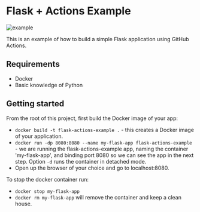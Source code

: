 # Flask + Actions Example

![example](https://github.com/andrewakim/flask-actions-example/.github/workflows/test-and-scan.yml/badge.svg?branch=master)

This is an example of how to build a simple Flask application using GitHub Actions.

## Requirements
* Docker
* Basic knowledge of Python

## Getting started
From the root of this project, first build the Docker image of your app:

* `docker build -t flask-actions-example .` - this creates a Docker image of your application.
* `docker run -dp 8080:8080 --name my-flask-app flask-actions-example` - we are running the flask-actions-example app, naming the container 'my-flask-app', and binding port 8080 so we can see the app in the next step.  Option `-d` runs the container in detached mode.
* Open up the browser of your choice and go to localhost:8080.

To stop the docker container run:
* `docker stop my-flask-app`
* `docker rm my-flask-app` will remove the container and keep a clean house.